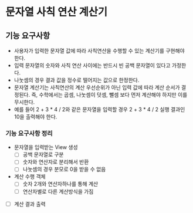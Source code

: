 # 문자열 사칙 연산 계산기

## 기능 요구사항

* 사용자가 입력한 문자열 값에 따라 사칙연산을 수행할 수 있는 계산기를 구현해야 한다.
* 입력 문자열의 숫자와 사칙 연산 사이에는 반드시 빈 공백 문자열이 있다고 가정한다.
* 나눗셈의 경우 결과 값을 정수로 떨어지는 값으로 한정한다.
* 문자열 계산기는 사칙연산의 계산 우선순위가 아닌 입력 값에 따라 계산 순서가 결정된다. 즉, 수학에서는 곱셈, 나눗셈이 덧셈, 뺄셈 보다 먼저 계산해야 하지만 이를 무시한다.
* 예를 들어 2 + 3 * 4 / 2와 같은 문자열을 입력할 경우 2 + 3 * 4 / 2 실행 결과인 10을 출력해야 한다.

### 기능 요구사항 정리 
* 문자열을 입력받는 View 생성
  * [ ] 공백 문자열로 구분
  * [ ] 숫자와 연산자로 분리해서 반환
  * [ ] 나눗셈의 경우 분모로 0을 받을 수 없음
* 계산 수행 객체
  * [ ] 숫자 2개와 연산자하나를 통해 계산
  * [ ] 연산자별로 다른 계산방식을 가짐
* [ ] 계산 결과 출력
  